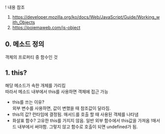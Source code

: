! 내용 참조 
  1. https://developer.mozilla.org/ko/docs/Web/JavaScript/Guide/Working_with_Objects
  2. https://poiemaweb.com/js-object


## 0. 메소드 정의
객체의 프로퍼티 중 함수인 것  

## 1. this?
해당 메소드가 속한 개체를 가리킴  
따라서 메소드 내부에서 this를 사용하면 객체에 접근 가능  
* this를 쓰는 이유?  
  외부 변수를 사용하면, 값이 변했을 때 참조값이 달라짐.  
* this의 값?
  런타임에 결정됨. 매서드를 호출 할 때 사용된 객체를 나타냄  
* 화살표 함수?
  고유한 this를 가지지 않음. 일반 외부 함수에서 this값을 가져옴
!매서드 내부에서 써야함. 그렇지 않고 함수로 호출이 되면 undefined가 됨.  

  
